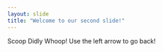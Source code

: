 ```yaml
---
layout: slide
title: "Welcome to our second slide!"
---
```

Scoop Didly Whoop!
Use the left arrow to go back!
